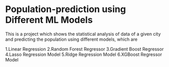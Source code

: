 # Population-prediction using Different ML Models 

This is a project which shows the statistical analysis of data of a given city and predicting the population using different models, which are

1.Linear Regression
2.Random Forest Regressor
3.Gradient Boost Regressor
4.Lasso Regression Model
5.Ridge Regression Model
6.XGBoost Regressor Model


